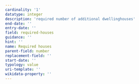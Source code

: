 ```yaml
---
cardinality: '1'
datatype: integer
description: 'required number of additional dwellinghouses'
end-date: ''
entry-date: ''
field: required-houses 
guidance: ''
hint: ''
name: Required houses
parent-field: number
replacement-field: ''
start-date: ''
typology: value
uri-template: ''
wikidata-property: ''
---
```

